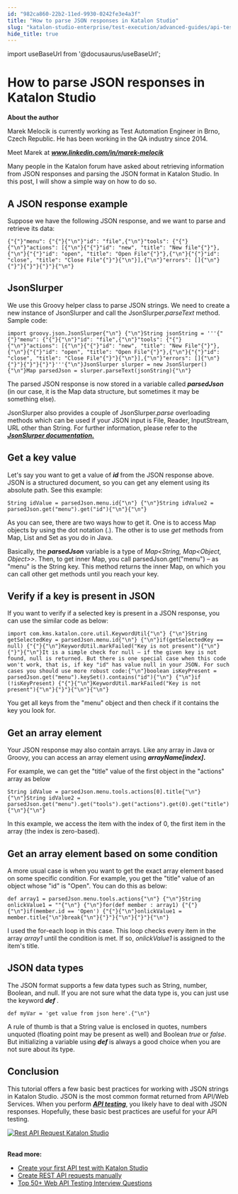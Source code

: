 ```yaml
---
id: "982ca860-22b2-11ed-9930-0242fe3e4a3f"
title: "How to parse JSON responses in Katalon Studio"
slug: "katalon-studio-enterprise/test-execution/advanced-guides/api-testing/how-to-parse-json-responses-in-katalon-studio"
hide_title: true
---
```

import useBaseUrl from '@docusaurus/useBaseUrl';


# <a id="id" class="anchor_top_offset"/><a id="ariaid-title1" class="anchor_top_offset"/>How to parse JSON responses in Katalon Studio

<p xmlns="http://www.w3.org/1999/xhtml" className="p">   <strong className="ph b">About the author</strong> </p> 
<p xmlns="http://www.w3.org/1999/xhtml" className="p">Marek Melocik is currently working as Test Automation Engineer   in Brno, Czech Republic. He has been working in the QA industry   since 2014.</p> 
<p xmlns="http://www.w3.org/1999/xhtml" className="p">Meet Marek at  <strong className="ph b"><em className="ph i"><a className="xref j-external-link" href="https://www.linkedin.com/in/marek-melocik/" target="_blank">www.linkedin.com/in/marek-melocik</a>     </em>   </strong> </p> 
<p xmlns="http://www.w3.org/1999/xhtml" className="p">Many people in the Katalon forum have asked about retrieving information   from JSON responses and parsing the JSON format in Katalon Studio.   In this post, I will show a simple way on how to do so.</p> 

## <a id="id_1" class="anchor_top_offset"/>A JSON response example

<p xmlns="http://www.w3.org/1999/xhtml" className="p">Suppose we have the following JSON response, and we want to   parse and retrieve its data:</p> 
<pre xmlns="http://www.w3.org/1999/xhtml" className="pre codeblock"><code>{"{"}"menu": {"{"}{"\n"}"id": "file",{"\n"}"tools": {"{"}{"\n"}"actions": [{"\n"}{"{"}"id": "new", "title": "New file"{"}"},{"\n"}{"{"}"id": "open", "title": "Open File"{"}"},{"\n"}{"{"}"id": "close", "title": "Close File"{"}"}{"\n"}],{"\n"}"errors": []{"\n"}{"}"}{"}"}{"}"}{"\n"}</code></pre> 

## <a id="id_2" class="anchor_top_offset"/>JsonSlurper

<p xmlns="http://www.w3.org/1999/xhtml" className="p">We use this Groovy helper class to parse JSON strings. We need   to create a new instance of JsonSlurper and call the   JsonSlurper.<em className="ph i">parseText</em> method. Sample code:</p> 
<pre xmlns="http://www.w3.org/1999/xhtml" className="pre codeblock"><code>import groovy.json.JsonSlurper{"\n"} {"\n"}String jsonString = '''{"{"}"menu": {"{"}{"\n"}"id": "file",{"\n"}"tools": {"{"}{"\n"}"actions": [{"\n"}{"{"}"id": "new", "title": "New File"{"}"},{"\n"}{"{"}"id": "open", "title": "Open File"{"}"},{"\n"}{"{"}"id": "close", "title": "Close File"{"}"}{"\n"}],{"\n"}"errors": []{"\n"}{"}"}{"}"}{"}"}'''{"\n"}JsonSlurper slurper = new JsonSlurper(){"\n"}Map parsedJson = slurper.parseText(jsonString){"\n"}</code></pre> 
<p xmlns="http://www.w3.org/1999/xhtml" className="p">The parsed JSON response is now stored in a variable called   <em className="ph i">     <strong className="ph b">parsedJson</strong>   </em> (in our case, it is the Map   data structure, but sometimes it may be something else).</p> 
<p xmlns="http://www.w3.org/1999/xhtml" className="p">JsonSlurper also provides a couple of JsonSlurper.<em className="ph i">parse</em>   overloading methods which can be used if your JSON input is File,   Reader, InputStream, URL other than String. For further   information, please refer to the<a className="xref j-external-link" href="http://docs.groovy-lang.org/next/html/gapi/groovy/json/JsonSlurper.html" target="_blank">     <strong className="ph b"><em className="ph i">JsonSlurper         documentation.</em></strong></a></p> 

## <a id="id_3" class="anchor_top_offset"/>Get a key value

<p xmlns="http://www.w3.org/1999/xhtml" className="p">Let's say you want to get a value of   <em className="ph i">     <strong className="ph b">id</strong>   </em> from the JSON response above. JSON is   a structured document, so you can get any element using its   absolute path. See this example:</p> 
<pre xmlns="http://www.w3.org/1999/xhtml" className="pre codeblock"><code>String idValue = parsedJson.menu.id{"\n"} {"\n"}String idValue2 = parsedJson.get("menu").get("id"){"\n"}{"\n"}</code></pre> 
<p xmlns="http://www.w3.org/1999/xhtml" className="p">As you can see,  there are two ways how to get it. One is   to access Map objects by using the dot notation (.). The other is   to use <em className="ph i">get</em> methods from Map, List and Set as you do in   Java.</p> 
<p xmlns="http://www.w3.org/1999/xhtml" className="p">Basically, the <em className="ph i">     <strong className="ph b">parsedJson</strong>   </em> variable is   a type of <em className="ph i">Map&lt;String, Map&lt;Object, Object&gt;&gt;</em>. Then, to get inner Map, you call   parsedJson.get("menu") – as "menu" is the String key.   This method returns the inner Map, on which you can call other get   methods until you reach your key.</p> 
    

## <a id="id_4" class="anchor_top_offset"/>Verify if a key is present in JSON

    
      
<p xmlns="http://www.w3.org/1999/xhtml" className="p">If you want to verify if a selected key is present in a JSON   response, you can use the similar code as below:</p> 
              
<pre xmlns="http://www.w3.org/1999/xhtml" className="pre codeblock"><code>import com.kms.katalon.core.util.KeywordUtil{"\n"} {"\n"}String getSelectedKey = parsedJson.menu.id{"\n"} {"\n"}if(getSelectedKey == null) {"{"}{"\n"}KeywordUtil.markFailed("Key is not present"){"\n"}{"}"}{"\n"}It is a simple check for null – if the given key is not found, null is returned. But there is one special case when this code won't work, that is, if key "id" has value null in your JSON. For such cases you should use more robust code:{"\n"}boolean isKeyPresent = parsedJson.get("menu").keySet().contains("id"){"\n"} {"\n"}if (!isKeyPresent) {"{"}{"\n"}KeywordUtil.markFailed("Key is not present"){"\n"}{"}"}{"\n"}{"\n"}</code></pre> 
            
<p xmlns="http://www.w3.org/1999/xhtml" className="p">You get all keys from the "menu" object and then check if it   contains the key you look for.</p> 
    
  
    

## <a id="id_5" class="anchor_top_offset"/>Get an array element

    
      
<p xmlns="http://www.w3.org/1999/xhtml" className="p">Your JSON response may also contain arrays. Like any array in   Java or Groovy, you can access an array element using   <strong className="ph b">     <em className="ph i">arrayName[index]</em>.</strong> </p> 
      
<p xmlns="http://www.w3.org/1999/xhtml" className="p">For example, we can get the "title" value of the first object in   the "actions" array as below</p> 
              
<pre xmlns="http://www.w3.org/1999/xhtml" className="pre codeblock"><code>String idValue = parsedJson.menu.tools.actions[0].title{"\n"} {"\n"}String idValue2 = parsedJson.get("menu").get("tools").get("actions").get(0).get("title"){"\n"}{"\n"}</code></pre> 
            
<p xmlns="http://www.w3.org/1999/xhtml" className="p">In this example, we access the item with the index of 0, the   first item in the array (the index is zero-based).</p> 
    
  

## <a id="id_6" class="anchor_top_offset"/>Get an array element based on some condition

<p xmlns="http://www.w3.org/1999/xhtml" className="p">A more usual case is when you want to get the exact array   element based on some specific condition. For example, you get the   "title" value of an object whose "id" is "Open". You can do this as   below:</p> 
<pre xmlns="http://www.w3.org/1999/xhtml" className="pre codeblock"><code>def array1 = parsedJson.menu.tools.actions{"\n"} {"\n"}String onlickValue1 = ""{"\n"} {"\n"}for(def member : array1) {"{"}{"\n"}if(member.id == 'Open') {"{"}{"\n"}onlickValue1 = member.title{"\n"}break{"\n"}{"}"}{"\n"}{"}"}{"\n"}</code></pre> 
<p xmlns="http://www.w3.org/1999/xhtml" className="p">I used the for-each loop in this case. This loop checks every   item in the array <em className="ph i">array1</em> until the condition is met. If   so, <em className="ph i">onlickValue1</em> is assigned to the item's title.</p> 

## <a id="id_7" class="anchor_top_offset"/>JSON data types

<p xmlns="http://www.w3.org/1999/xhtml" className="p">The JSON format supports a few data types such as String,   number, Boolean, and null. If you are not sure what the data type   is, you can just use the keyword <strong className="ph b">     <em className="ph i">def</em>   </strong>. </p> 
<pre xmlns="http://www.w3.org/1999/xhtml" className="pre codeblock"><code>def myVar = 'get value from json here'.{"\n"}</code></pre> 
<p xmlns="http://www.w3.org/1999/xhtml" className="p">A rule of thumb is that a String value is enclosed in quotes,   numbers unquoted (floating point may be present as well) and   Boolean <em className="ph i">true</em> or <em className="ph i">false</em>. But initializing a   variable using <strong className="ph b">     <em className="ph i">def</em>   </strong> is always a good   choice when you are not sure about its type.</p> 

## <a id="id_8" class="anchor_top_offset"/>Conclusion

<p xmlns="http://www.w3.org/1999/xhtml" className="p">This tutorial offers a few basic best practices for working with   JSON strings in Katalon Studio. JSON is the most common format   returned from API/Web Services. When you perform <a className="xref j-external-link" href="http:///katalon-studio/tutorials/introduction-api-testing/" target="_blank"><strong className="ph b"><em className="ph i">API         testing</em></strong></a>, you likely have to deal with JSON   responses. Hopefully, these basic best practices are useful for   your API testing.</p> 
<p xmlns="http://www.w3.org/1999/xhtml" className="p">   <a className="xref j-external-link" href="https://www.katalon.com/download" target="_blank">     <img className="image" src={useBaseUrl("https://github.com/katalon-studio/docs-images/raw/master/katalon-studio/tutorials/parse_json_responses/api-testing-interview-question-1024x101.png")} alt="Rest API Request Katalon Studio" /><br /><br />   </a> </p> 
<p xmlns="http://www.w3.org/1999/xhtml" className="p">   <strong className="ph b">Read more:</strong> </p> 
<ul xmlns="http://www.w3.org/1999/xhtml" className="ul"><li className="li">     <a className="xref" href="/docs/legacy/katalon-studio-enterprise/test-design/web-services-test-design/create-your-first-api-test-with-katalon-studio">Create       your first API test with Katalon Studio</a>   </li><li className="li">     <a className="xref" href="/docs/legacy/katalon-studio-enterprise/test-design/web-services-test-design/create-rest-api-requests-manually">Create       REST API requests manually</a>   </li><li className="li">     <a className="xref j-external-link" href="https://katalon.com/resources-center/blog/web-api-testing-interview-questions" target="_blank">Top       50+ Web API Testing Interview Questions</a>   </li></ul> 
